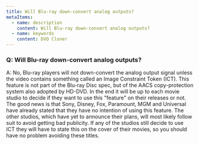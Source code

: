 ```yaml
---
title: Will Blu-ray down-convert analog outputs?
metaItems:
  - name: description
    content: Will Blu-ray down-convert analog outputs?
  - name: keywords
    content: DVD Cloner
---
```


### Q: Will Blu-ray down-convert analog outputs?

A:
No, Blu-ray players will not down-convert the analog output signal unless the video contains something called an Image Constraint Token (ICT). This feature is not part of the Blu-ray Disc spec, but of the AACS copy-protection system also adopted by HD-DVD. In the end it will be up to each movie studio to decide if they want to use this "feature" on their releases or not. The good news is that Sony, Disney, Fox, Paramount, MGM and Universal have already stated that they have no intention of using this feature. The other studios, which have yet to announce their plans, will most likely follow suit to avoid getting bad publicity. If any of the studios still decide to use ICT they will have to state this on the cover of their movies, so you should have no problem avoiding these titles.

